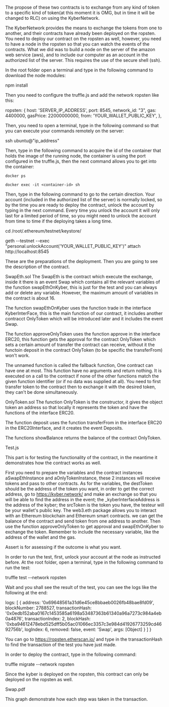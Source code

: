 The propose of these two contracts is to exchange from any kind of token to a specific kind of token(at this moment it is OMG, but in time it will be changed to RLC) on using the KyberNetwork.

The KyberNetwork provides the means to exchange the tokens from one to another, and their contracts have already been deployed on the ropsten. You need to deploy our contract on the ropsten as well, however, you need to have a node in the ropsten so that you can watch the events of the contracts.  What we did was to build a node on the server of the amazon web service (aws), and to include our computer as an account in the authorized list of the server. This requires the use of the secure shell (ssh).

In the root folder open a terminal and type in the following command to download the node modules:

npm install

Then you need to configure the truffle.js and add the network ropsten like this:

ropsten: {
      host: 'SERVER_IP_ADDRESS',
      port: 8545,
      network_id: "3",
      gas: 4400000,
      gasPrice: 22000000000,
      from: 'YOUR_WALLET_PUBLIC_KEY',
},

Then, you need to open a terminal, type in the following command so that you can execute your commands remotely on the server:

ssh ubuntu@"ip_address"

Then, type in the following command to acquire the id of the container that holds the image of the running node, the container is using the port configured in the truffle.js, then the next command allows you to get into the container:
```
docker ps

docker exec -it <container-id> sh
```
Then, type in the following command to go to the certain direction. Your account (included in the authorized list of the server) is normally locked, so by the time you are ready to deploy the contract, unlock the account by typing in the next command. Every time you unlock the account it will only last for a limited period of time, so you might need to unlock the account from time to time if the deploying takes a long time.

cd /root/.ethereum/testnet/keystore/

geth --testnet --exec "personal.unlockAccount('YOUR_WALLET_PUBLIC_KEY')" attach http://localhost:8545

These are the preparations of the deployment. Then you are going to see the description of the contract.

SwapEth.sol
The SwapEth is the contract which execute the exchange, inside it there is an event Swap which contains all the relevant variables of the function swapEthOnKyber, this is just for the test and you can always add or delete any variable. However, the maximum amount of variables in the contract is about 16.  

The function swapEthOnKyber uses the function trade in the interface KyberInterFace, this is the main function of our contract, it includes another contracct OnlyToken which will be introduced later and it includes the event Swap.

The function approveOnlyToken uses the function approve in the interface ERC20, this function gets the approval for the contract OnlyToken which sets a certain amount of transfer the contract can receive, without it the functoin deposit in the contract OnlyToken (to be specific the transferFrom) won't work.

The unnamed function is called the fallback function, One contract can have one at most. This function have no arguments and return nothing. It is executed on a call to the contract if none of the other functions match the given function identifier (or if no data was supplied at all). You need to first transfer token to the contract then to exchange it with the desired token, they can't be done simultaneously.

OnlyToken.sol
The function OnlyToken is the constructor, it gives the object token an address so that locally it represents the token and have the functions of the interface ERC20.

The function deposit uses the function transferFrom in the interface ERC20 in the ERC20Interface, and it creates the event Deposits.

The functions showBalance returns the balance of the contract OnlyToken.

Test.js

This part is for testing the functionality of the contract, in the meantime it demonstrates how the contract works as well.

First you need to prepare the variables and the contract instances aSwapEthInstance and aOnlyTokenInstance, these 2 instances will receive tokens and pass to other contracts. As for the variables, the destToken should be the address of the token you want, in order to get the correct address, go to https://kyber.network/ and make an exchange so that you will be able to find the address in the event; the _kyberInterfaceAddress is the address of the kyber; the srcToken is the token you have, the testeur will be your wallet's public key. The web3.eth package allows you to interact with an Ethereum blockchain and Ethereum smart contracts. we can get the balance of the contract and send token from one address to another. Then use the function approveOnlyToken to get approval and swapEthOnKyber to exchange the token. Remember to include the necessary variable, like the address of the wallet and the gas.

Assert is for assessing if the outcome is what you want.

In order to run the test, first, unlock your account at the node as instructed before. At the root folder, open a terminal, type in the following command to run the test:

truffle test --network ropsten

Wait and you shall see the result of the test, you can see the logs like the following at the end:

logs:
 [ { address: '0x69648561a31d6e45ce8bbaeb0026fb48bae8fd09',
     blockNumber: 2788527,
     transactionHash: '0x0edb152aba0167c1453585a6198a53487363b61340a96a7273c984a4eb0a4876',
     transactionIndex: 2,
     blockHash: '0xba94612478ebd525dff5b05ac01066ec3357c3e984d41926773259cd4692756b',
     logIndex: 6,
     removed: false,
     event: 'Swap',
     args: [Object] } ] }

You can go to https://ropsten.etherscan.io/ and type in the transactionHash to find the transaction of the test you have just made.

In order to deploy the contract, type in the following command:

truffle migrate --network ropsten

Since the kyber is deployed on the ropsten, this contract can only be deployed on the ropsten as well.


Swap.pdf

This graph demonstrate how each step was taken in the transaction.
